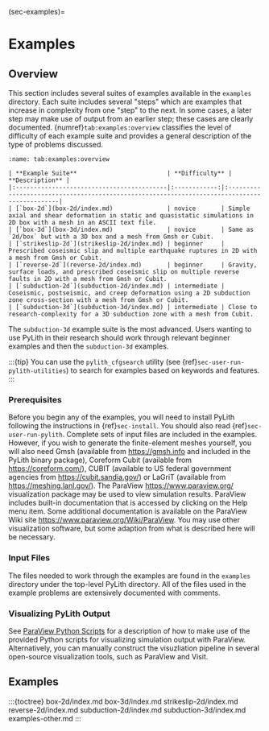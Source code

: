 (sec-examples)=
# Examples

## Overview

This section includes several suites of examples available in the `examples` directory.
Each suite includes several "steps" which are examples that increase in complexity from one "step" to the next.
In some cases, a later step may make use of output from an earlier step; these cases are clearly documented.
{numref}`tab:examples:overview` classifies the level of difficulty of each example suite and provides a general description of the type of problems discussed.

```{table} Overview of example suites.
:name: tab:examples:overview

| **Example Suite**                         | **Difficulty** | **Description** |
|:------------------------------------------|:------------:|:---------------------------------------------------------------------------------------------|
| [`box-2d`](box-2d/index.md)               | novice       | Simple axial and shear deformation in static and quasistatic simulations in 2D box with a mesh in an ASCII text file.
| [`box-3d`](box-3d/index.md)               | novice       | Same as `2d/box` but with a 3D box and a mesh from Gmsh or Cubit.
| [`strikeslip-2d`](strikeslip-2d/index.md) | beginner     | Prescribed coseismic slip and multiple earthquake ruptures in 2D with a mesh from Gmsh or Cubit.
| [`reverse-2d`](reverse-2d/index.md)       | beginner     | Gravity, surface loads, and prescribed coseismic slip on multiple reverse faults in 2D with a mesh from Gmsh or Cubit.
| [`subduction-2d`](subduction-2d/index.md) | intermediate | Coseismic, postseismic, and creep deformation using a 2D subduction zone cross-section with a mesh from Gmsh or Cubit.
| [`subduction-3d`](subduction-3d/index.md) | intermediate | Close to research-complexity for a 3D subduction zone with a mesh from Cubit.
```

The `subduction-3d` example suite is the most advanced.
Users wanting to use PyLith in their research should work through relevant beginner examples and then the `subduction-3d` examples.

:::{tip}
You can use the `pylith_cfgsearch` utility (see {ref}`sec-user-run-pylith-utilities`) to search for examples based on keywords and features.
:::

### Prerequisites

Before you begin any of the examples, you will need to install PyLith following the instructions in {ref}`sec-install`.
You should also read {ref}`sec-user-run-pylith`.
Complete sets of input files are included in the examples.
However, if you wish to generate the finite-element meshes yourself, you will also need Gmsh (available from <https://gmsh.info> and included in the PyLith binary package), Coreform Cubit (available from <https://coreform.com/>), CUBIT (available to US federal government agencies from <https://cubit.sandia.gov/>) or LaGriT (available from <https://meshing.lanl.gov/>).
The ParaView <https://www.paraview.org/> visualization package may be used to view simulation results.
ParaView includes built-in documentation that is accessed by clicking on the Help menu item.
Some additional documentation is available on the ParaView Wiki site <https://www.paraview.org/Wiki/ParaView>.
You may use other visualization software, but some adaption from what is described here will be necessary.

### Input Files

The files needed to work through the examples are found in the `examples` directory under the top-level PyLith directory.
All of the files used in the example problems are extensively documented with comments.

### Visualizing PyLith Output

See [ParaView Python Scripts](paraview-python.md) for a description of how to make use of the provided Python scripts for visualizing simulation output with ParaView.
Alternatively, you can manually construct the visuzliation pipeline in several open-source visualization tools, such as ParaView and Visit.

## Examples

:::{toctree}
box-2d/index.md
box-3d/index.md
strikeslip-2d/index.md
reverse-2d/index.md
subduction-2d/index.md
subduction-3d/index.md
examples-other.md
:::
